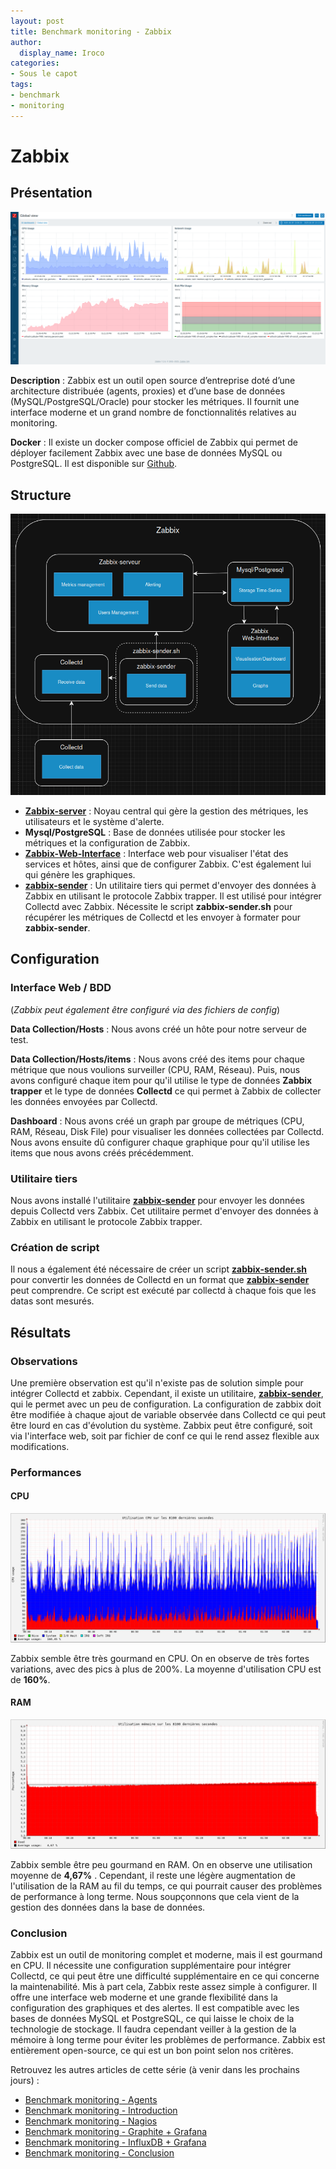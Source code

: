 ```yaml
---
layout: post
title: Benchmark monitoring - Zabbix
author:
  display_name: Iroco
categories:
- Sous le capot
tags:
- benchmark
- monitoring
---
```

# Zabbix

## Présentation

[![Exemple de dashboard de Zabbix](../images/monitoring-dasboard-benchmark/Pres_zabbix.png)](https://www.zabbix.com/)

**Description** : Zabbix est un outil open source d’entreprise doté d’une architecture distribuée (agents, proxies) et d’une base de données (MySQL/PostgreSQL/Oracle) pour stocker les métriques. Il fournit une interface moderne et un grand nombre de fonctionnalités relatives au monitoring.

**Docker** : Il existe un docker compose officiel de Zabbix qui permet de déployer facilement Zabbix avec une base de données MySQL ou PostgreSQL. Il est disponible sur [Github](https://github.com/zabbix/zabbix-docker).


## Structure

[![Schéma descriptif du fonctionnement de Zabbix](../images/monitoring-dasboard-benchmark/Schema_zabbix.png)](https://www.zabbix.com/)

  - [**Zabbix-server**](https://www.zabbix.com/documentation/7.2/en/manual/appendix/config/zabbix_server) : Noyau central qui gère la gestion des métriques, les utilisateurs et le système d'alerte.
  - **Mysql/PostgreSQL** : Base de données utilisée pour stocker les métriques et la configuration de Zabbix.
  - [**Zabbix-Web-Interface**](https://hub.docker.com/r/zabbix/zabbix-web-service) : Interface web pour visualiser l'état des services et hôtes, ainsi que de configurer Zabbix. C'est également lui qui génère les graphiques.
  - [**zabbix-sender**](https://www.zabbix.com/documentation/current/en/manpages/zabbix_sender) : Un utilitaire tiers qui permet d'envoyer des données à Zabbix en utilisant le protocole Zabbix trapper. Il est utilisé pour intégrer Collectd avec Zabbix. Nécessite le script **zabbix-sender.sh** pour récupérer les métriques de Collectd et les envoyer à formater pour **zabbix-sender**.

## Configuration

### Interface Web / BDD 

(*Zabbix peut également être configuré via des fichiers de config*)
  
**Data Collection/Hosts** : Nous avons créé un hôte pour notre serveur de test.

**Data Collection/Hosts/items** : Nous avons créé des items pour chaque métrique que nous voulions surveiller (CPU, RAM, Réseau). Puis, nous avons configuré chaque item pour qu'il utilise le type de données **Zabbix trapper** et le type de données **Collectd** ce qui permet à Zabbix de collecter les données envoyées par Collectd.

**Dashboard** : Nous avons créé un graph par groupe de métriques (CPU, RAM, Réseau, Disk File) pour visualiser les données collectées par Collectd. Nous avons ensuite dû configurer chaque graphique pour qu'il utilise les items que nous avons créés précédemment.

### Utilitaire tiers

Nous avons installé l'utilitaire [**zabbix-sender**](https://www.zabbix.com/documentation/current/en/manpages/zabbix_sender) pour envoyer les données depuis Collectd vers Zabbix. Cet utilitaire permet d'envoyer des données à Zabbix en utilisant le protocole Zabbix trapper.

### Création de script

Il nous a également été nécessaire de créer un script [**zabbix-sender.sh**](https://github.com/iroco-co/bench-monitoring-dashboard/blob/main/src/zabbix-sender.sh) pour convertir les données de Collectd en un format que [**zabbix-sender**](https://www.zabbix.com/documentation/current/en/manpages/zabbix_sender) peut comprendre. Ce script est exécuté par collectd à chaque fois que les datas sont mesurés.

## Résultats

### Observations

Une première observation est qu'il n'existe pas de solution simple pour intégrer Collectd et zabbix. Cependant, il existe un utilitaire, [**zabbix-sender**](https://www.zabbix.com/documentation/current/en/manpages/zabbix_sender), qui le permet avec un peu de configuration. La configuration de zabbix doit être modifiée à chaque ajout de variable observée dans Collectd ce qui peut être lourd en cas d'évolution du système.
Zabbix peut être configuré, soit via l'interface web, soit par fichier de conf ce qui le rend assez flexible aux modifications.

### Performances

#### CPU

[![Graphique d'utilisation CPU de Zabbix sur les 8100 dernières secondes.](../images/monitoring-dasboard-benchmark/zabbix_cpu_usage.png)](../images/monitoring-dasboard-benchmark/zabbix_cpu_usage.png)

Zabbix semble être très gourmand en CPU. On en observe de très fortes variations, avec des pics à plus de 200%. La moyenne d'utilisation CPU est de **160%**.

#### RAM

[![Graphique d'utilisation mémoire de Zabbix sur les 8100 dernières secondes.](../images/monitoring-dasboard-benchmark/zabbix_memory_usage.png)](../images/monitoring-dasboard-benchmark/zabbix_memory_usage.png)

Zabbix semble être peu gourmand en RAM. On en observe une utilisation moyenne de **4,67%** . Cependant, il reste une légère augmentation de l'utilisation de la RAM au fil du temps, ce qui pourrait causer des problèmes de performance à long terme. Nous soupçonnons que cela vient de la gestion des données dans la base de données.

### Conclusion

Zabbix est un outil de monitoring complet et moderne, mais il est gourmand en CPU. Il nécessite une configuration supplémentaire pour intégrer Collectd, ce qui peut être une difficulté supplémentaire en ce qui concerne la maintenabilité. Mis à part cela, Zabbix reste assez simple à configurer. Il offre une interface web moderne et une grande flexibilité dans la configuration des graphiques et des alertes. Il est compatible avec les bases de données MySQL et PostgreSQL, ce qui laisse le choix de la technologie de stockage. Il faudra cependant veiller à la gestion de la mémoire à long terme pour éviter les problèmes de performance. Zabbix est entièrement open-source, ce qui est un bon point selon nos critères.

Retrouvez les autres articles de cette série (à venir dans les prochains jours) :

- [Benchmark monitoring - Agents](/monitoring-agents/)
- [Benchmark monitoring - Introduction](/monitoring-introduction/)
- [Benchmark monitoring - Nagios](/monitoring-nagios/)
- [Benchmark monitoring - Graphite + Grafana](/monitoring-graphite/)
- [Benchmark monitoring - InfluxDB + Grafana](/monitoring-influxdb)
- [Benchmark monitoring - Conclusion](/monitoring-conclusion/)

